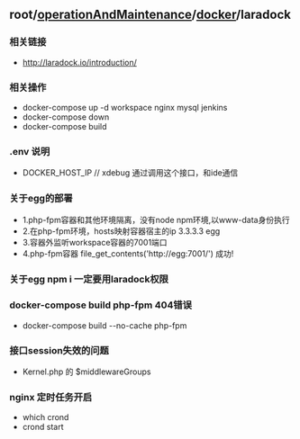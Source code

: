 ## root/[operationAndMaintenance](../README.md)/[docker](./README.md)/laradock
### 相关链接
* <http://laradock.io/introduction/>
### 相关操作
  * docker-compose up -d workspace nginx mysql jenkins
  * docker-compose down
  * docker-compose build
  
### .env 说明
  * DOCKER_HOST_IP // xdebug 通过调用这个接口，和ide通信
  
### 关于egg的部署
* 1.php-fpm容器和其他环境隔离，没有node npm环境,以www-data身份执行
* 2.在php-fpm环境，hosts映射容器宿主的ip 3.3.3.3 egg
* 3.容器外监听workspace容器的7001端口
* 4.php-fpm容器 file_get_contents('http://egg:7001/') 成功!

### 关于egg npm i 一定要用laradock权限

### docker-compose build php-fpm 404错误
* docker-compose build --no-cache php-fpm 

### 接口session失效的问题
* Kernel.php 的 $middlewareGroups

### nginx 定时任务开启
* which crond
* crond start


